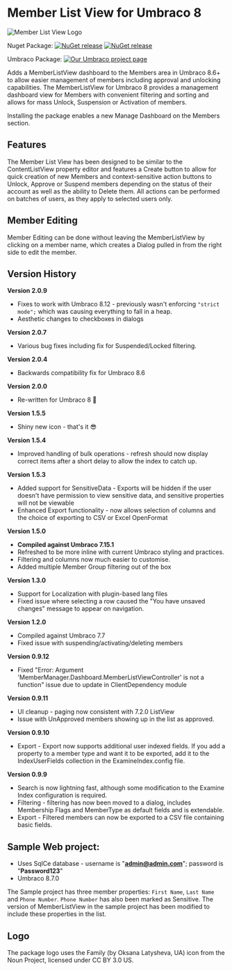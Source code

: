 # Member List View for Umbraco 8

![Member List View Logo](https://raw.githubusercontent.com/YourITGroup/umbMemberListView/master/assets/Membership_logo.png)

Nuget Package: 
[![NuGet release](https://img.shields.io/nuget/v/MemberListView.svg)](https://www.nuget.org/packages/MemberListView/)
[![NuGet release](https://img.shields.io/nuget/dt/MemberListView.svg)](https://www.nuget.org/packages/MemberListView/)

Umbraco Package:
[![Our Umbraco project page](https://img.shields.io/badge/our-umbraco-orange.svg)](https://our.umbraco.com/packages/backoffice-extensions/memberlistview/) 

Adds a MemberListView dashboard to the Members area in Umbraco 8.6+ to allow easier management of members including approval and unlocking capabilities.
The MemberListView for Umbraco 8 provides a management dashboard view for Members with convenient filtering and sorting and allows for mass Unlock, Suspension or Activation of members.

Installing the package enables a new Manage Dashboard on the Members section.

## Features

The Member List View has been designed to be similar to the ContentListView property editor and features a Create button to allow for quick creation of new Members and context-sensitive action buttons to Unlock, Approve or Suspend members depending on the status of their account as well as the ability to Delete them.  All actions can be performed on batches of users, as they apply to selected users only.

## Member Editing

Member Editing can be done without leaving the MemberListView by clicking on a member name, which creates a Dialog pulled in from the right side to edit the member.

## Version History

**Version 2.0.9**

* Fixes to work with Umbraco 8.12 - previously wasn't enforcing `"strict mode";` which was causing everything to fall in a heap.
* Aesthetic changes to checkboxes in dialogs

**Version 2.0.7**

* Various bug fixes including fix for Suspended/Locked filtering.

**Version 2.0.4**

* Backwards compatibility fix for Umbraco 8.6

**Version 2.0.0**

* Re-written for Umbraco 8 🎉

**Version 1.5.5**

* Shiny new icon - that's it 😎

**Version 1.5.4**

* Improved handling of bulk operations - refresh should now display correct items after a short delay to allow the index to catch up.

**Version 1.5.3**

* Added support for SensitiveData - Exports will be hidden if the user doesn't have permission to view sensitive data, and sensitive properties will not be viewable
* Enhanced Export functionality - now allows selection of columns and the choice of exporting to CSV or Excel OpenFormat

**Version 1.5.0**

* **Compiled against Umbraco 7.15.1**
* Refreshed to be more inline with current Umbraco styling and practices.
* Filtering and columns now much easier to customise.
* Added multiple Member Group filtering out of the box

**Version 1.3.0**
* Support for Localization with plugin-based lang files
* Fixed issue where selecting a row caused the "You have unsaved changes" message to appear on navigation.

**Version 1.2.0**

* Compiled against Umbraco 7.7
* Fixed issue with suspending/activating/deleting members

**Version 0.9.12**

* Fixed "Error: Argument 'MemberManager.Dashboard.MemberListViewController' is not a function" issue due to update in ClientDependency module

**Version 0.9.11**

* UI cleanup - paging now consistent with 7.2.0 ListView
* Issue with UnApproved members showing up in the list as approved.

**Version 0.9.10**

* Export - Export now supports additional user indexed fields. If you add a property to a member type and want it to be exported, add it to the IndexUserFields collection in the ExamineIndex.config file.

**Version 0.9.9**

* Search is now lightning fast, although some modification to the Examine Index configuration is required. 
* Filtering - filtering has now been moved to a dialog, includes Membership Flags and MemberType as default fields and is extendable.
* Export - Filtered members can now be exported to a CSV file containing basic fields. 

## Sample Web project:

  * Uses SqlCe database - username is "**admin@admin.com**"; password is "**Password123**"
  * Umbraco 8.7.0
  
The Sample project has three member properties: `First Name`, `Last Name` and `Phone Number`.  `Phone Number` has also been marked as Sensitive.
The version of MemberListView in the sample project has been modified to include these properties in the list.

## Logo
The package logo uses the Family (by Oksana Latysheva, UA) icon from the Noun Project, licensed under CC BY 3.0 US.
